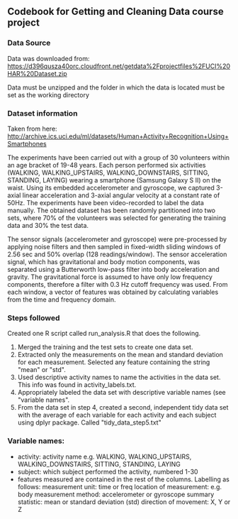 ## Codebook for Getting and Cleaning Data course project

### Data Source
Data was downloaded from:
https://d396qusza40orc.cloudfront.net/getdata%2Fprojectfiles%2FUCI%20HAR%20Dataset.zip

Data must be unzipped and the folder in which the data is located must be set as the working directory

### Dataset information
Taken from here:
http://archive.ics.uci.edu/ml/datasets/Human+Activity+Recognition+Using+Smartphones

The experiments have been carried out with a group of 30 volunteers within an age bracket of 19-48 years. Each person performed six activities (WALKING, WALKING_UPSTAIRS, WALKING_DOWNSTAIRS, SITTING, STANDING, LAYING) wearing a smartphone (Samsung Galaxy S II) on the waist. Using its embedded accelerometer and gyroscope, we captured 3-axial linear acceleration and 3-axial angular velocity at a constant rate of 50Hz. The experiments have been video-recorded to label the data manually. The obtained dataset has been randomly partitioned into two sets, where 70% of the volunteers was selected for generating the training data and 30% the test data. 

The sensor signals (accelerometer and gyroscope) were pre-processed by applying noise filters and then sampled in fixed-width sliding windows of 2.56 sec and 50% overlap (128 readings/window). The sensor acceleration signal, which has gravitational and body motion components, was separated using a Butterworth low-pass filter into body acceleration and gravity. The gravitational force is assumed to have only low frequency components, therefore a filter with 0.3 Hz cutoff frequency was used. From each window, a vector of features was obtained by calculating variables from the time and frequency domain. 

### Steps followed
Created one R script called run_analysis.R that does the following. 
1.  Merged the training and the test sets to create one data set.
2.  Extracted only the measurements on the mean and standard deviation for each measurement. Selected any feature containing the string "mean" or "std".
3.  Used descriptive activity names to name the activities in the data set. This info was found in activity_labels.txt.
4.  Appropriately labeled the data set with descriptive variable names (see "variable names". 
5.  From the data set in step 4, created a second, independent tidy data set 
with the average of each variable for each activity and each subject using dplyr package. Called "tidy_data_step5.txt"

### Variable names:
* activity: activity name e.g. WALKING, WALKING_UPSTAIRS, WALKING_DOWNSTAIRS, SITTING, STANDING, LAYING 
* subject: which subject performed the activity, numbered 1-30
* features measured are contained in the rest of the columns. Labelling as follows: measurement unit: time or freq
location of measurement: e.g. body
measurement method: accelerometer or gyroscope
summary statistic: mean or standard deviation (std)
direction of movement: X, Y or Z
